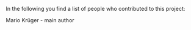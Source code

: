 In the following you find a list of people who contributed to this project:

Mario Krüger - main author
